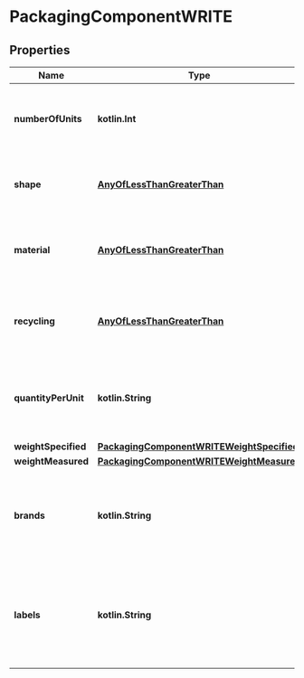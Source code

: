 
# PackagingComponentWRITE

## Properties
| Name | Type | Description | Notes |
| ------------ | ------------- | ------------- | ------------- |
| **numberOfUnits** | **kotlin.Int** | Number of units of this packaging component contained in the product (e.g. 6 for a pack of 6 bottles) |  [optional] |
| **shape** | [**AnyOfLessThanGreaterThan**](AnyOfLessThanGreaterThan.md) | The shape property is canonicalized using the packaging_shapes taxonomy. |  [optional] |
| **material** | [**AnyOfLessThanGreaterThan**](AnyOfLessThanGreaterThan.md) | The material property is canonicalized using the packaging_materials taxonomy. |  [optional] |
| **recycling** | [**AnyOfLessThanGreaterThan**](AnyOfLessThanGreaterThan.md) | The recycling property is canonicalized using the packaging_recycling taxonomy. |  [optional] |
| **quantityPerUnit** | **kotlin.String** | Quantity (weight or volume) of food product contained in the packaging component. (e.g. 75cl for a wine bottle) |  [optional] |
| **weightSpecified** | [**PackagingComponentWRITEWeightSpecified**](PackagingComponentWRITEWeightSpecified.md) |  |  [optional] |
| **weightMeasured** | [**PackagingComponentWRITEWeightMeasured**](PackagingComponentWRITEWeightMeasured.md) |  |  [optional] |
| **brands** | **kotlin.String** | A comma separated list of brands / product names for the packaging component (e.g. \&quot;Tetra Pak\&quot;, Tetra Brik\&quot; |  [optional] |
| **labels** | **kotlin.String** | A comma separated list of labels, canonicalized with the packaging_labels taxonomy (e.g. \&quot;en:FSC, fr:Encre végétale\&quot;) |  [optional] |



